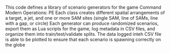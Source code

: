 This code defines a library of scenario generators for the game Command Modern Operations: PE
Each class creates different spatial arrangements of a target, a jet, and one or more SAM sites (single SAM, line of SAMs, line with a gap, or circle)
Each generator can produce randomized scenarios, export them as Lua scripts for the game, log metadata in CSV files, and organize them into train/test/validate splits.
The data logged inteh CSV file is able to be plotted to ensure that each scenario is spawning correctly on the globe
